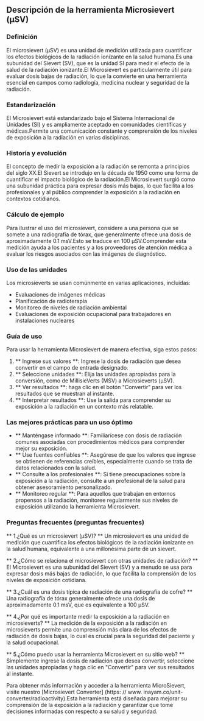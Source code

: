 ## Descripción de la herramienta Microsievert (μSV)

### Definición
El microsievert (μSV) es una unidad de medición utilizada para cuantificar los efectos biológicos de la radiación ionizante en la salud humana.Es una subunidad del Sievert (SV), que es la unidad SI para medir el efecto de la salud de la radiación ionizante.El Microsievert es particularmente útil para evaluar dosis bajas de radiación, lo que la convierte en una herramienta esencial en campos como radiología, medicina nuclear y seguridad de la radiación.

### Estandarización
El Microsievert está estandarizado bajo el Sistema Internacional de Unidades (SI) y es ampliamente aceptado en comunidades científicas y médicas.Permite una comunicación constante y comprensión de los niveles de exposición a la radiación en varias disciplinas.

### Historia y evolución
El concepto de medir la exposición a la radiación se remonta a principios del siglo XX.El Sievert se introdujo en la década de 1950 como una forma de cuantificar el impacto biológico de la radiación.El Microsievert surgió como una subunidad práctica para expresar dosis más bajas, lo que facilita a los profesionales y al público comprender la exposición a la radiación en contextos cotidianos.

### Cálculo de ejemplo
Para ilustrar el uso del microsievert, considere a una persona que se somete a una radiografía de tórax, que generalmente ofrece una dosis de aproximadamente 0.1 msV.Esto se traduce en 100 μSV.Comprender esta medición ayuda a los pacientes y a los proveedores de atención médica a evaluar los riesgos asociados con las imágenes de diagnóstico.

### Uso de las unidades
Los microsieverts se usan comúnmente en varias aplicaciones, incluidas:
- Evaluaciones de imágenes médicas
- Planificación de radioterapia
- Monitoreo de niveles de radiación ambiental
- Evaluaciones de exposición ocupacional para trabajadores en instalaciones nucleares

### Guía de uso
Para usar la herramienta Microsievert de manera efectiva, siga estos pasos:
1. ** Ingrese sus valores **: Ingrese la dosis de radiación que desea convertir en el campo de entrada designado.
2. ** Seleccione unidades **: Elija las unidades apropiadas para la conversión, como de MillisieVerts (MSV) a Microsieverts (μSV).
3. ** Ver resultados **: haga clic en el botón "Convertir" para ver los resultados que se muestran al instante.
4. ** Interpretar resultados **: Use la salida para comprender su exposición a la radiación en un contexto más relatable.

### Las mejores prácticas para un uso óptimo
- ** Manténgase informado **: Familiarícese con dosis de radiación comunes asociadas con procedimientos médicos para comprender mejor su exposición.
- ** Use fuentes confiables **: Asegúrese de que los valores que ingrese se obtienen de referencias creíbles, especialmente cuando se trata de datos relacionados con la salud.
- ** Consulte a los profesionales **: Si tiene preocupaciones sobre la exposición a la radiación, consulte a un profesional de la salud para obtener asesoramiento personalizado.
- ** Monitoreo regular **: Para aquellos que trabajan en entornos propensos a la radiación, monitoree regularmente sus niveles de exposición utilizando la herramienta Microsievert.

### Preguntas frecuentes (preguntas frecuentes)

** 1.¿Qué es un microsievert (μSV)? **
Un microsievert es una unidad de medición que cuantifica los efectos biológicos de la radiación ionizante en la salud humana, equivalente a una millonésima parte de un sievert.

** 2.¿Cómo se relaciona el microsievert con otras unidades de radiación? **
El Microsievert es una subunidad del Sievert (SV) y a menudo se usa para expresar dosis más bajas de radiación, lo que facilita la comprensión de los niveles de exposición cotidiana.

** 3.¿Cuál es una dosis típica de radiación de una radiografía de cofre? **
Una radiografía de tórax generalmente ofrece una dosis de aproximadamente 0.1 msV, que es equivalente a 100 μSV.

** 4.¿Por qué es importante medir la exposición a la radiación en microsieverts? **
La medición de la exposición a la radiación en microsieverts permite una comprensión más clara de los efectos de radiación de dosis bajas, lo cual es crucial para la seguridad del paciente y la salud ocupacional.

** 5.¿Cómo puedo usar la herramienta Microsievert en su sitio web? **
Simplemente ingrese la dosis de radiación que desea convertir, seleccione las unidades apropiadas y haga clic en "Convertir" para ver sus resultados al instante.

Para obtener más información y acceder a la herramienta MicroSievert, visite nuestro [Microsievert Converter] (https: // www. inayam.co/unit-converter/radioactivity).Esta herramienta está diseñada para mejorar su comprensión de la exposición a la radiación y garantizar que tome decisiones informadas con respecto a su salud y seguridad.